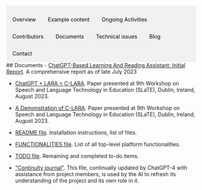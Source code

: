 <div style="overflow: hidden; background-color: #f1f1f1;">

  <a href="index.html" style="float: left; display: block; color: black; text-align: center; padding: 14px 16px; text-decoration: none;">Overview</a>
  <a href="examples.html" style="float: left; display: block; color: black; text-align: center; padding: 14px 16px; text-decoration: none;">Example content</a>
  <a href="ongoing_activities.html" style="float: left; display: block; color: black; text-align: center; padding: 14px 16px; text-decoration: none;">Ongoing Activities</a>
  <a href="collaborators.html" style="float: left; display: block; color: black; text-align: center; padding: 14px 16px; text-decoration: none;">Contributors</a>
  <a href="documents.html" style="float: left; display: block; color: black; text-align: center; padding: 14px 16px; text-decoration: none;">Documents</a>
  <a href="performance.html" style="float: left; display: block; color: black; text-align: center; padding: 14px 16px; text-decoration: none;">Technical issues</a>
  <a href="blog.html" style="float: left; display: block; color: black; text-align: center; padding: 14px 16px; text-decoration: none;">Blog</a>
  <a href="contact.html" style="float: left; display: block; color: black; text-align: center; padding: 14px 16px; text-decoration: none;">Contact</a>

</div>
## Documents
- <a href="https://www.researchgate.net/publication/372526096_ChatGPT-Based_Learning_And_Reading_Assistant_Initial_Report" target="_blank">ChatGPT-Based Learning And Reading Assistant: Initial Report</a>. A comprehensive report as of late July 2023

- <a href="https://www.researchgate.net/publication/373952306_ChatGPT_LARA_C-LARA" target="_blank">ChatGPT + LARA = C-LARA</a>. Paper presented at 9th Workshop on Speech and Language Technology in Education (SLaTE), Dublin, Ireland, August 2023.

- <a href="https://www.researchgate.net/publication/373952196_A_Demonstration_of_C-LARA" target="_blank">A Demonstration of C-LARA</a>. Paper presented at 9th Workshop on Speech and Language Technology in Education (SLaTE), Dublin, Ireland, August 2023.

- <a href="https://github.com/mannyrayner/C-LARA/blob/main/README.txt" target="_blank">README file</a>. Installation instructions, list of files.

- <a href="https://github.com/mannyrayner/C-LARA/blob/main/FUNCTIONALITY.txt" target="_blank">FUNCTIONALITIES file</a>. List of all top-level platform functionalities.

- <a href="https://github.com/mannyrayner/C-LARA/blob/main/TODO.txt" target="_blank">TODO file</a>. Remaining and completed to-do items.

- <a href="https://github.com/mannyrayner/C-LARA/blob/main/continuity_journals/overview/CONTINUITY_JOURNAL.txt" target="_blank">"Continuity journal"</a>. This file, continually updated by ChatGPT-4 with assistance from project members, is used by the AI to refresh its understanding of the project and its own role in it.
